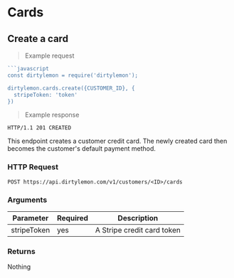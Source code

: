 # Cards

## Create a card

> Example request

```js
```javascript
const dirtylemon = require('dirtylemon');

dirtylemon.cards.create({CUSTOMER_ID}, {
  stripeToken: 'token'
})
```

> Example response

```http
HTTP/1.1 201 CREATED
```

This endpoint creates a customer credit card. The newly created card then becomes the customer's default payment method.

### HTTP Request

`POST https://api.dirtylemon.com/v1/customers/<ID>/cards`

### Arguments

| Parameter | Required | Description |
| --------- | -------- | ------------|
| stripeToken | yes | A Stripe credit card token |

### Returns

Nothing
